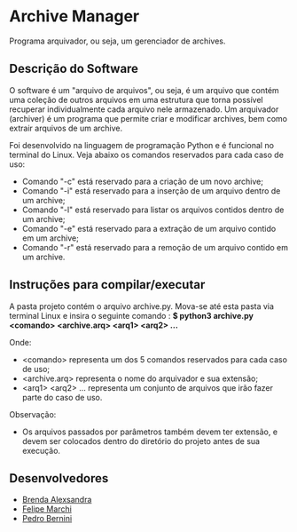 # Archive Manager
Programa arquivador, ou seja, um gerenciador de archives.

## Descrição do Software
O software é um "arquivo de arquivos", ou seja, é um arquivo que contém uma coleção de outros
arquivos em uma estrutura que torna possível recuperar individualmente cada arquivo nele
armazenado. Um arquivador (archiver) é um programa que permite criar e modificar archives, bem
como extrair arquivos de um archive.

Foi desenvolvido na linguagem de programação Python e é funcional no terminal do Linux. Veja abaixo os comandos reservados para cada caso de uso:
- Comando "-c" está reservado para a criação de um novo archive;
- Comando "-i" está reservado para a inserção de um arquivo dentro de um archive;
- Comando "-l" está reservado para listar os arquivos contidos dentro de um archive;
- Comando "-e" está reservado para a extração de um arquivo contido em um archive;
- Comando "-r" está reservado para a remoção de um arquivo contido em um archive.

## Instruções para compilar/executar
A pasta projeto contém o arquivo archive.py. Mova-se até esta pasta via terminal Linux e
insira o seguinte comando :
**$ python3 archive.py \<comando> \<archive.arq> \<arq1> \<arq2> ...**

Onde:
- \<comando> representa um dos 5 comandos reservados para cada caso de uso;
- \<archive.arq> representa o nome do arquivador e sua extensão;
- \<arq1> \<arq2> ... representa um conjunto de arquivos que irão fazer parte do caso de
uso.

Observação:
- Os arquivos passados por parâmetros também devem ter extensão, e devem ser
colocados dentro do diretório do projeto antes de sua execução.

## Desenvolvedores
- [Brenda Alexsandra](https://github.com/brendajanuario)
- [Felipe Marchi](https://github.com/felipemarchi)
- [Pedro Bernini](https://github.com/PedroBernini)
